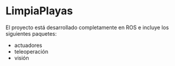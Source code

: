 # LimpiaPlayas
El proyecto está desarrollado completamente en ROS e incluye los siguientes paquetes:
- actuadores
- teleoperación
- visión
